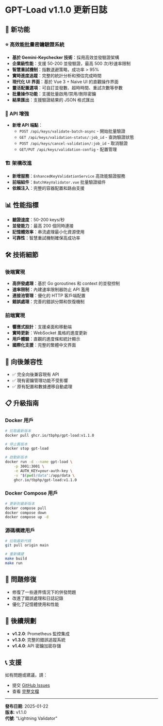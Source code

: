 # GPT-Load v1.1.0 更新日誌

## 🚀 新功能

### ⭐ 高效能批量密鑰驗證系統
- **基於 Gemini-Keychecker 技術**：採用高效並發驗證架構
- **企業級性能**：支援 50-200 並發驗證，最高 500 次/秒速率限制
- **智慧重試機制**：指數退避策略，成功率 > 95%
- **實時進度追蹤**：完整的統計分析和預估完成時間
- **現代化 UI 界面**：基於 Vue 3 + Naive UI 的直觀操作界面
- **靈活配置選項**：可自訂並發數、超時時間、重試次數等參數
- **批量操作功能**：支援批量啟用/禁用/刪除密鑰
- **結果匯出**：支援驗證結果的 JSON 格式匯出

### 🔧 API 增強
- **新增 API 端點**：
  - `POST /api/keys/validate-batch-async` - 開始批量驗證
  - `GET /api/keys/validation-status/:job_id` - 查詢驗證狀態
  - `POST /api/keys/cancel-validation/:job_id` - 取消驗證
  - `GET/PUT /api/keys/validation-config` - 配置管理

### 🏗️ 架構改進
- **新增服務**：`EnhancedKeyValidationService` 高效能驗證服務
- **前端組件**：`BatchKeyValidator.vue` 批量驗證組件
- **依賴注入**：完整的容器配置和路由支援

## 📊 性能指標

- **驗證速度**：50-200 keys/秒
- **並發能力**：最高 200 個同時連接
- **記憶體效率**：串流處理最小化資源使用
- **可靠性**：智慧重試機制確保高成功率

## 🛠️ 技術細節

### 後端實現
- **高併發處理**：基於 Go goroutines 和 context 的並發控制
- **速率限制**：內建速率限制器防止 API 濫用
- **連接池管理**：優化的 HTTP 客戶端配置
- **錯誤處理**：完善的錯誤分類和恢復機制

### 前端實現
- **響應式設計**：支援桌面和移動端
- **實時更新**：WebSocket 風格的進度更新
- **用戶體驗**：直觀的進度條和統計顯示
- **國際化支援**：完整的繁體中文界面

## 🔄 向後兼容性

- ✅ 完全向後兼容現有 API
- ✅ 現有密鑰管理功能不受影響
- ✅ 原有配置和數據遷移自動處理

## 📋 升級指南

### Docker 用戶
```bash
# 拉取最新版本
docker pull ghcr.io/tbphp/gpt-load:v1.1.0

# 停止舊版本
docker stop gpt-load

# 啟動新版本
docker run -d --name gpt-load \
    -p 3001:3001 \
    -e AUTH_KEY=your-auth-key \
    -v "$(pwd)/data":/app/data \
    ghcr.io/tbphp/gpt-load:v1.1.0
```

### Docker Compose 用戶
```bash
# 更新到最新版本
docker compose pull
docker compose down
docker compose up -d
```

### 源碼構建用戶
```bash
# 拉取最新代碼
git pull origin main

# 重新構建
make build
make run
```

## 🐛 問題修復

- 修復了一些邊界情況下的併發問題
- 改進了錯誤處理和日誌記錄
- 優化了記憶體使用和性能

## 🔮 後續規劃

- **v1.2.0**: Prometheus 監控集成
- **v1.3.0**: 完整的錯誤追蹤系統
- **v1.4.0**: API 密鑰加密存儲

## 📞 支援

如有問題或建議，請：
- 提交 [GitHub Issues](https://github.com/charles0568/gpt-load/issues)
- 查看 [完整文檔](docs/enhanced-key-validation-implementation.md)

---

**發布日期**: 2025-01-22  
**版本**: v1.1.0  
**代號**: "Lightning Validator"